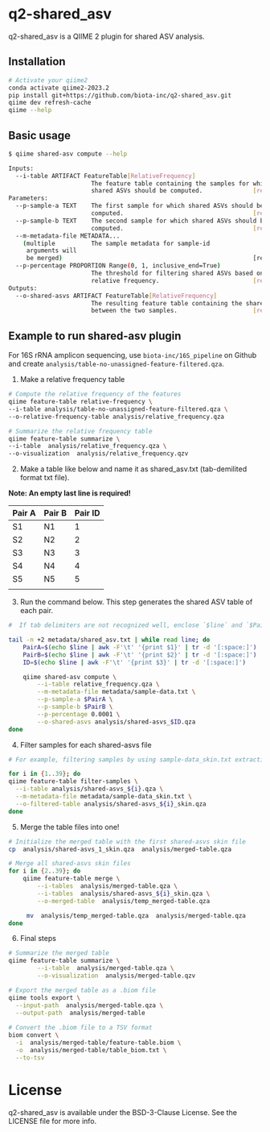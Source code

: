 # q2-shared_asv

q2-shared_asv is a QIIME 2 plugin for shared ASV analysis.

## Installation

```bash
# Activate your qiime2
conda activate qiime2-2023.2
pip install git+https://github.com/biota-inc/q2-shared_asv.git
qiime dev refresh-cache
qiime --help
```

## Basic usage

```bash
$ qiime shared-asv compute --help

Inputs:
  --i-table ARTIFACT FeatureTable[RelativeFrequency]
                       The feature table containing the samples for which
                       shared ASVs should be computed.              [required]
Parameters:
  --p-sample-a TEXT    The first sample for which shared ASVs should be
                       computed.                                    [required]
  --p-sample-b TEXT    The second sample for which shared ASVs should be
                       computed.                                    [required]
  --m-metadata-file METADATA...
    (multiple          The sample metadata for sample-id
     arguments will    
     be merged)                                                     [required]
  --p-percentage PROPORTION Range(0, 1, inclusive_end=True)
                       The threshold for filtering shared ASVs based on
                       relative frequency.                          [required]
Outputs:
  --o-shared-asvs ARTIFACT FeatureTable[RelativeFrequency]
                       The resulting feature table containing the shared ASVs
                       between the two samples.                     [required]
```

## Example to run shared-asv plugin

For 16S rRNA amplicon sequencing, use `biota-inc/16S_pipeline` on Github and create `analysis/table-no-unassigned-feature-filtered.qza`.

1. Make a relative frequency table

```bash
# Compute the relative frequency of the features
qiime feature-table relative-frequency \
--i-table analysis/table-no-unassigned-feature-filtered.qza \
--o-relative-frequency-table analysis/relative_frequency.qza

# Summarize the relative frequency table
qiime feature-table summarize \                                   
--i-table  analysis/relative_frequency.qza \ 
--o-visualization  analysis/relative_frequency.qzv
```

2. Make a table like below and name it as shared_asv.txt (tab-demilited format txt file).

**Note: An empty last line is required!**

| Pair A | Pair B | Pair ID |
|--------|--------|---------|
| S1     | N1     | 1       |
| S2     | N2     | 2       |
| S3     | N3     | 3       |
| S4     | N4     | 4       |
| S5     | N5     | 5       |
|        |        |         |

3. Run the command below. This step generates the shared ASV table of each pair.  


```bash
#  If tab delimiters are not recognized well, enclose `$line` and `$PairA(B)` with Quotation Marks (for example, `$(echo "$line" |`)

tail -n +2 metadata/shared_asv.txt | while read line; do
    PairA=$(echo $line | awk -F'\t' '{print $1}' | tr -d '[:space:]')
    PairB=$(echo $line | awk -F'\t' '{print $2}' | tr -d '[:space:]')
    ID=$(echo $line | awk -F'\t' '{print $3}' | tr -d '[:space:]')

    qiime shared-asv compute \
        --i-table relative_frequency.qza \
        --m-metadata-file metadata/sample-data.txt \
        --p-sample-a $PairA \
        --p-sample-b $PairB \
        --p-percentage 0.0001 \
        --o-shared-asvs analysis/shared-asvs_$ID.qza
done
```

4. Filter samples for each shared-asvs file

```bash
# For example, filtering samples by using sample-data_skin.txt extracting only skin label of sample_type (if not, create this kind of file)

for i in {1..39}; do
qiime feature-table filter-samples \
  --i-table analysis/shared-asvs_${i}.qza \
  --m-metadata-file metadata/sample-data_skin.txt \
  --o-filtered-table analysis/shared-asvs_${i}_skin.qza
done
```

5. Merge the table files into one!

```bash
# Initialize the merged table with the first shared-asvs skin file
cp  analysis/shared-asvs_1_skin.qza  analysis/merged-table.qza

# Merge all shared-asvs skin files
for i in {2..39}; do
    qiime feature-table merge \
        --i-tables  analysis/merged-table.qza \
        --i-tables  analysis/shared-asvs_${i}_skin.qza \
        --o-merged-table  analysis/temp_merged-table.qza

     mv  analysis/temp_merged-table.qza  analysis/merged-table.qza
done
```

6. Final steps

```bash
# Summarize the merged table
qiime feature-table summarize \
        --i-table  analysis/merged-table.qza \
        --o-visualization  analysis/merged-table.qzv

# Export the merged table as a .biom file
qiime tools export \
  --input-path  analysis/merged-table.qza \
  --output-path  analysis/merged-table
  
# Convert the .biom file to a TSV format
biom convert \
  -i  analysis/merged-table/feature-table.biom \
  -o  analysis/merged-table/table_biom.txt \
  --to-tsv
```

# License

q2-shared_asv is available under the BSD-3-Clause License. See the LICENSE file for more info.